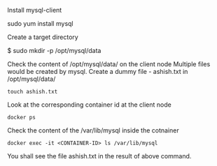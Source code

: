 
Install mysql-client 


 sudo yum install mysql
 
 Create a target directory
 
 $ sudo mkdir -p /opt/mysql/data
 
 
 Check the content of /opt/mysql/data/ on the client node 
 Multiple files would be created by mysql. 
 Create a dummy file - ashish.txt in /opt/mysql/data/
 
    touch ashish.txt
 
 Look at the corresponding container id at the client node

    docker ps 

Check the content of the /var/lib/mysql inside the cotnainer

    docker exec -it <CONTAINER-ID> ls /var/lib/mysql

You shall see the file ashish.txt in the result of above command. 



 

 
 
